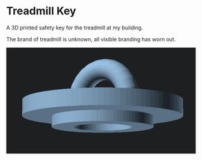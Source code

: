 # Treadmill Key

A 3D printed safety key for the treadmill at my building.

The brand of treadmill is unknown, all visible branding has worn out.

![render](./render.png)
